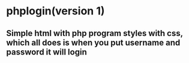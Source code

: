 # phplogin(version 1)
## Simple html with php program styles with css, which all does is when you put username and password it will login
